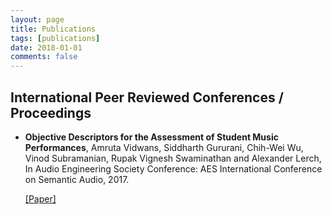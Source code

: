 ```yaml
---
layout: page
title: Publications
tags: [publications]
date: 2018-01-01
comments: false
---
```




## International Peer Reviewed Conferences / Proceedings


* **Objective Descriptors for the Assessment of Student Music Performances**,
 Amruta Vidwans, Siddharth Gururani, Chih-Wei Wu, Vinod Subramanian, Rupak Vignesh Swaminathan and Alexander Lerch,
In Audio Engineering Society Conference: AES International Conference on Semantic Audio, 2017.

    [[Paper]](https://www.researchgate.net/profile/Chih_Wei_Wu3/publication/321168460_Objective_descriptors_for_the_assessment_of_student_music_performances/links/5a15a0bea6fdcc314924ddf6/Objective-descriptors-for-the-assessment-of-student-music-performances.pdf)
